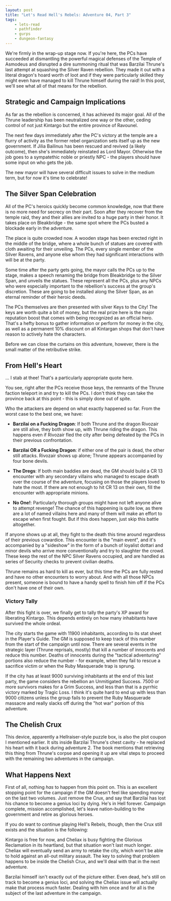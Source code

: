 ```yaml
---
layout: post
title: "Let's Read Hell's Rebels: Adventure 04, Part 3"
tags:
    - lets-read
    - pathfinder
    - gurps
    - dungeon-fantasy
---
```


We're firmly in the wrap-up stage now. If you're here, the PCs have succeeded at
dismantling the powerful magical defenses of the Temple of Asmodeus and
disrupted a dire summoning ritual that was Barzilai Thrune's last attempt at
squashing the Silver Raven rebellion. They made it out with a literal dragon's
hoard worth of loot and if they were particularly skilled they might even have
managed to kill Thrune himself during the raid! In this post, we'll see what all
of that means for the rebellion.

## Strategic and Campaign Implications

As far as the rebellion is concerned, it has achieved its major goal. All of the
Thrune leadership has been neutralized one way or the other, ceding control of
not just Kintargo but the entire province of Ravounel.

The next few days immediately after the PC's victory at the temple are a flurry
of activity as the former rebel organization sets itself up as the new
government. If Jilia Bailinus has been rescued and revived (a likely outcome),
then she's immediately reinstated as Lord Mayor. Otherwise the job goes to a
sympatethic noble or priestly NPC - the players should have some input on who
gets the job.

The new mayor will have several difficult issues to solve in the medium term,
but for now it's time to celebrate!

## The Silver Span Celebration

All of the PC's heroics quickly become common knowledge, now that there is no
more need for secrecy on their part. Soon after they recover from the temple
raid, they and their allies are invited to a huge party in their honor. It takes
place on Bleakbridge - the same spot where the PCs busted a blockade early in
the adventure.

The place is quite crowded now. A wooden stage has been erected right in the
middle of the bridge, where a whole bunch of statues are covered with cloth
awaiting for their unveiling. The PCs, every single member of the Silver Ravens,
and anyone else whom they had significant interactions with will be at the
party.

Some time after the party gets going, the mayor calls the PCs up to the stage,
makes a speech renaming the bridge from Bleakbridge to the Silver Span, and
unveils the statues. These represent all the PCs, plus any NPCs who were
especially important to the rebellion's success at the group's discretion. These
are going to be installed along the Silver Span, as an eternal reminder of their
heroic deeds.

The PCs themselves are then presented with silver Keys to the City! The keys are
worth quite a bit of money, but the real prize here is the major reputation
boost that comes with being recognized as an official hero. That's a hefty bonus
to gather information or perform for money in the city, as well as a permanent
10% discount on all Kintargan shops that don't have reason to actively hate the
characters.

Before we can close the curtains on this adventure, however, there is the small
matter of the retributive strike.

## From Hell's Heart

... I stab at thee! That's a particularly appropriate quote here.

You see, right after the PCs receive those keys, the remnants of the Thrune
faction teleport in and try to kill the PCs. I don't think they can take the
province back at this point - this is simply done out of spite.

Who the attackers are depend on what exactly happened so far. From the worst
case to the best one, we have:

- **Barzilai on a Fucking Dragon**: If both Thrune and the dragon Rivozair are
  still alive, they both show up, with Thrune riding the dragon. This happens
  even if Rivozair fled the city after being defeated by the PCs in their
  previous confrontation.

- **Barzilai OR a Fucking Dragon**: if either one of the pair is dead, the other
  still attacks. Rivozair shows up alone; Thrune appears accompanied by four
  bone devils.

- **The Dregs**: If both main baddies are dead, the GM should build a CR 13
  encounter with any secondary villains who managed to escape death over the
  course of the adventure, focusing on those the players loved to hate the
  most. If there are not enough to hit CR 13 on their own, fill the encounter
  with appropriate minions.

- **No One!**: Particularly thorough groups might have not left anyone alive to
  attempt revenge! The chance of this happening is quite low, as there are a lot
  of named villains here and many of them will make an effort to escape when
  first fought. But if this does happen, just skip this battle altogether.

If anyone shows up at all, they fight to the death this time around regardless
of their previous cowardice. This encounter is the "main event", and it's
accompanied by a "sideshow" in the form of a bunch of loyalist dottari and minor
devils who arrive more conventionally and try to slaughter the crowd. These keep
the rest of the NPC Silver Ravens occupied, and are handled as series of
Security checks to prevent civilian deaths.

Thrune remains as hard to kill as ever, but this time the PCs are fully rested
and have no other encounters to worry about. And with all those NPCs present,
someone is bound to have a handy spell to finish him off if the PCs don't have
one of their own.

### Victory Tally

After this fight is over, we finally get to tally the party's XP award for
liberating Kintargo. This depends entirely on how many inhabitants have survived
the whole ordeal.

The city starts the game with 11900 inhabitants, according to its stat sheet in
the Player's Guide. The GM is supposed to keep track of this number from the
start of the campaign until now. There are several events in the strategic layer
(Thrune reprisals, mostly) that kill a number of innocents and reduce this
number. Deaths of innocents during the "tactical adventuring" portions also
reduce the number - for example, when they fail to rescue a sacrifice victim or
when the Ruby Masquerade trap is sprung.

If the city has at least 9000 surviving inhabitants at the end of this last
party, the game considers the rebellion an Unmitigated Success. 7500 or more
survivors makes for a Grim Success, and less than that is a pyrrhic victory
marked by Tragic Loss. I think it's quite hard to end up with less than 9000
citizens unless the group fails to prevent the Ruby Masquerade massacre and
really slacks off during the "hot war" portion of this adventure.

## The Chelish Crux

This device, apparently a Hellraiser-style puzzle box, is also the plot coupon I
mentioned earlier. It sits inside Barzilai Thrune's chest cavity - he replaced
his heart with it back during adventure 2. The book mentions that retrieving
this thing from Thrune's corpse and opening it up are vital steps to proceed
with the remaining two adventures in the campaign.

## What Happens Next

First of all, nothing _has_ to happen from this point on. This is an excellent
stopping point for the campaign if the GM doesn't feel like spending money on
the last two volumes. Just remove the Crux, and say that Barzilai has lost his
chance to become a genius loci by dying. He's in Hell forever. Campaign
complete, mission accomplished, let's leave nation-building to the government
and retire as glorious heroes.

If you do want to continue playing Hell's Rebels, though, then the Crux still
exists and the situation is the following:

Kintargo is free for now, and Cheliax is busy fighting the Glorious Reclamation
in its heartland, but that situation won't last much longer. Cheliax will
eventually send an army to retake the city, which won't be able to hold against
an all-out military assault. The key to solving that problem happens to be
inside the Chelish Crux, and we'll deal with that in the next adventure.

Barzilai himself isn't exactly out of the picture either. Even dead, he's still
on track to become a genius loci, and solving the Cheliax issue will actually
make that process much faster. Dealing with him once and for all is the subject
of the last adventure in the campaign.
